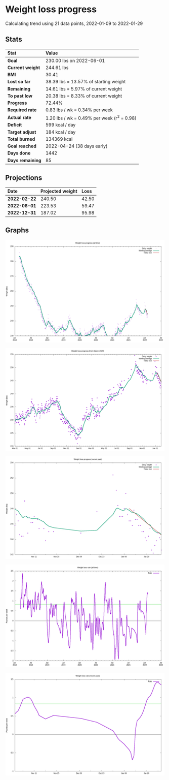 # Weight loss progress

Calculating trend using 21 data points, 2022-01-09 to 2022-01-29

## Stats

Stat|Value
:-|:-
**Goal**|230.00 lbs on 2022-06-01
**Current weight**|244.61 lbs
**BMI**|30.41
**Lost so far**|38.39 lbs = 13.57% of starting weight
**Remaining**|14.61 lbs =  5.97% of current  weight
**To past low**|20.38 lbs =  8.33% of current  weight
**Progress**|72.44%
**Required rate**|0.83 lbs / wk = 0.34% per week
**Actual rate**|1.20 lbs / wk = 0.49% per week  (r<sup>2</sup> = 0.98)
**Deficit**|599 kcal / day
**Target adjust**|184 kcal / day
**Total burned**|134369 kcal
**Goal reached**|2022-04-24 (38 days early)
**Days done**|1442
**Days remaining**|85

## Projections

Date|Projected weight|Loss
:-|:-|:-
**2022-02-22**|240.50|42.50
**2022-06-01**|223.53|59.47
**2022-12-31**|187.02|95.98

## Graphs

![](weight-graph-alltime.png)

![](weight-graph-covid.png)

![](weight-graph-recent.png)

![](rate-graph-alltime.png)

![](rate-graph-recent.png)
